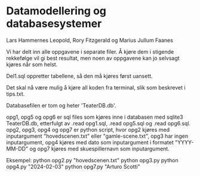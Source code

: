 # Datamodellering og databasesystemer
Lars Hammernes Leopold, Rory Fitzgerald og Marius Jullum Faanes

Vi har delt inn alle oppgavene i separate filer.
Å kjøre dem i stigende rekkefølge vil gi best resultat, men noen av oppgavene kan jo selvsagt kjøres når som helst.

Del1.sql oppretter tabellene, så den må kjøres først uansett.

Det skal nå være mulig å kjøre all koden fra terminal, slik som beskrevet i tips.txt.

Databasefilen er tom og heter 'TeaterDB.db'.

opg1, opg5 og opg6 er sql files som kjøres inne i databasen med sqlite3 TeaterDB.db, etterfulgt av .read opg1.sql, .read opg5.sql og .read opg6.sql.
opg2, opg3, opg4 og opg7 er python script, hvor opg2 kjøres med inputargument "hovedscenen.txt" eller "gamle-scene.txt", opg3 har ingen inputargument, opg4 kjøres med dato som inputargument i formatet "YYYY-MM-DD" og opg7 kjøres med skuespillernavn som inputargument.

Eksempel:
python opg2.py "hovedscenen.txt"
python opg3.py
python opg4.py "2024-02-03"
python opg7.py "Arturo Scotti"